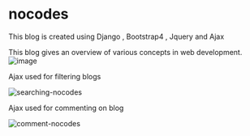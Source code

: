 

# nocodes
This blog is created using Django , Bootstrap4 , Jquery and Ajax

This blog gives an overview of various concepts in web development.
![image](https://user-images.githubusercontent.com/52347258/111073217-eea32f00-8503-11eb-8ac1-db7c926fdc38.png)






Ajax used for filtering blogs

   ![searching-nocodes](https://user-images.githubusercontent.com/52347258/111073446-b94b1100-8504-11eb-9254-09d32be716c3.gif)


Ajax used for commenting on blog

   ![comment-nocodes](https://user-images.githubusercontent.com/52347258/111073387-7b4ded00-8504-11eb-8f74-db7640bfc9ce.gif)
